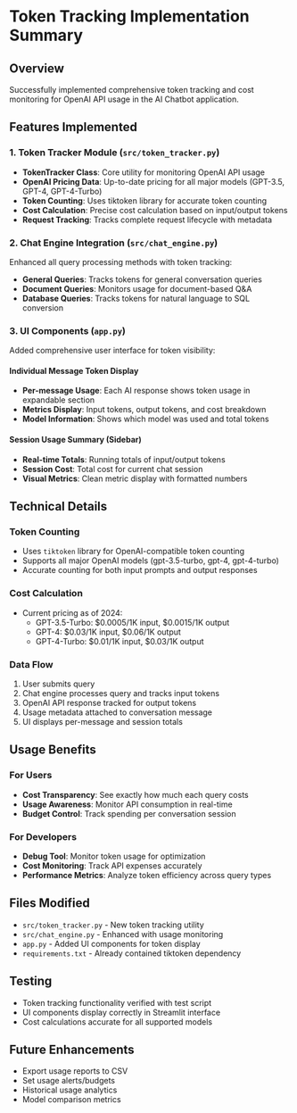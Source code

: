 # Token Tracking Implementation Summary

## Overview
Successfully implemented comprehensive token tracking and cost monitoring for OpenAI API usage in the AI Chatbot application.

## Features Implemented

### 1. Token Tracker Module (`src/token_tracker.py`)
- **TokenTracker Class**: Core utility for monitoring OpenAI API usage
- **OpenAI Pricing Data**: Up-to-date pricing for all major models (GPT-3.5, GPT-4, GPT-4-Turbo)
- **Token Counting**: Uses tiktoken library for accurate token counting
- **Cost Calculation**: Precise cost calculation based on input/output tokens
- **Request Tracking**: Tracks complete request lifecycle with metadata

### 2. Chat Engine Integration (`src/chat_engine.py`)
Enhanced all query processing methods with token tracking:
- **General Queries**: Tracks tokens for general conversation queries
- **Document Queries**: Monitors usage for document-based Q&A
- **Database Queries**: Tracks tokens for natural language to SQL conversion

### 3. UI Components (`app.py`)
Added comprehensive user interface for token visibility:

#### Individual Message Token Display
- **Per-message Usage**: Each AI response shows token usage in expandable section
- **Metrics Display**: Input tokens, output tokens, and cost breakdown
- **Model Information**: Shows which model was used and total tokens

#### Session Usage Summary (Sidebar)
- **Real-time Totals**: Running totals of input/output tokens
- **Session Cost**: Total cost for current chat session
- **Visual Metrics**: Clean metric display with formatted numbers

## Technical Details

### Token Counting
- Uses `tiktoken` library for OpenAI-compatible token counting
- Supports all major OpenAI models (gpt-3.5-turbo, gpt-4, gpt-4-turbo)
- Accurate counting for both input prompts and output responses

### Cost Calculation
- Current pricing as of 2024:
  - GPT-3.5-Turbo: $0.0005/1K input, $0.0015/1K output
  - GPT-4: $0.03/1K input, $0.06/1K output  
  - GPT-4-Turbo: $0.01/1K input, $0.03/1K output

### Data Flow
1. User submits query
2. Chat engine processes query and tracks input tokens
3. OpenAI API response tracked for output tokens
4. Usage metadata attached to conversation message
5. UI displays per-message and session totals

## Usage Benefits

### For Users
- **Cost Transparency**: See exactly how much each query costs
- **Usage Awareness**: Monitor API consumption in real-time
- **Budget Control**: Track spending per conversation session

### For Developers
- **Debug Tool**: Monitor token usage for optimization
- **Cost Monitoring**: Track API expenses accurately
- **Performance Metrics**: Analyze token efficiency across query types

## Files Modified
- `src/token_tracker.py` - New token tracking utility
- `src/chat_engine.py` - Enhanced with usage monitoring
- `app.py` - Added UI components for token display
- `requirements.txt` - Already contained tiktoken dependency

## Testing
- Token tracking functionality verified with test script
- UI components display correctly in Streamlit interface
- Cost calculations accurate for all supported models

## Future Enhancements
- Export usage reports to CSV
- Set usage alerts/budgets
- Historical usage analytics
- Model comparison metrics
